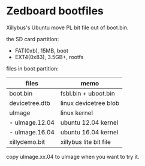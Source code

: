 # Zedboard bootfiles

Xillybus's Ubuntu move PL bit file out of boot.bin.

the SD card partition:

- FAT(0xb), 15MB, boot
- EXT4(0x83), 3.5GB+, rootfs

files in boot partition:

| files            | memo                   |
| ---------------- | ---------------------- |
| boot.bin         | fsbl.bin + uboot.bin   |
| devicetree.dtb   | linux devicetree blob  |
| uImage           | linux kernel           |
| - uImage.12.04   | ubuntu 12.04 kernel    |
| - uImage.16.04   | ubuntu 16.04 kernel    |
| xillydemo.bit    | xillybus lite bit file |

copy uImage.xx.04 to uImage when you want to try it.


